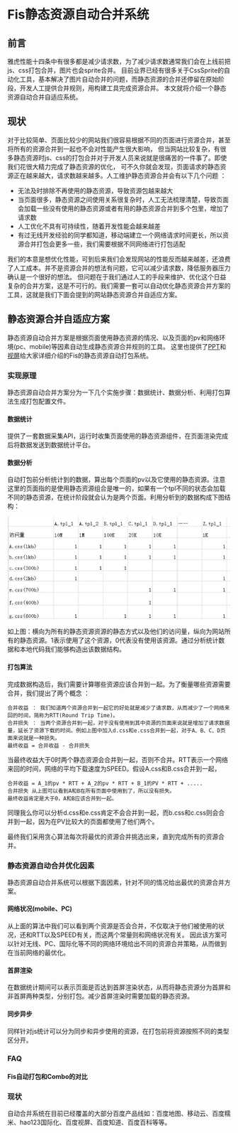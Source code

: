 Fis静态资源自动合并系统
=================

## 前言

雅虎性能十四条中有很多都是减少请求数，为了减少请求数通常我们会在上线前把js、css打包合并，图片也会sprite合并。
目前业界已经有很多关于CssSprite的自动化工具，基本解决了图片自动合并的问题，而静态资源的合并还停留在原始阶段，开发人工提供合并规则，用构建工具完成资源合并。
本文就将介绍一个静态资源自动合并自适应系统。

## 现状

对于比较简单、页面比较少的网站我们很容易根据不同的页面进行资源合并，甚至将所有的资源合并到一起也不会对性能产生很大影响，
但当网站比较复杂，有很多静态资源时js、css的打包合并对于开发人员来说就是很痛苦的一件事了。即使我们花很大精力完成了静态资源的优化，
可不久你就会发现，页面请求的静态资源正在越来越大，请求数越来越多。人工维护静态资源合并会有以下几个问题 ：

* 无法及时排除不再使用的静态资源，导致资源包越来越大
* 当页面很多，静态资源之间使用关系很复杂时，人工无法梳理清楚，导致页面会加载一些没有使用的静态资源或者有用的静态资源合并到多个包里，增加了请求数
* 人工优化不具有可持续性，随着开发性能会越来越差
* 有过无线开发经验的同学都知道，移动端建立一个网络请求时间更长，所以资源合并打包会更多一些，我们需要根据不同网络进行打包适配

我们的本意是想优化性能，可到后来我们会发现网站的性能反而越来越差，还浪费了人工成本。并不是资源合并的想法有问题，它可以减少请求数，降低服务器压力确认是一个很好的想法。
但问题在于我们通过人工的手段来维护、优化这个日益复杂的合并方案，这是不可行的。我们需要一套可以自动优化静态资源合并方案的工具，这就是我们下面会提到的网站静态资源合并自适应方案。

## 静态资源合并自适应方案

静态资源自动合并方案是根据页面使用静态资源的情况、以及页面的pv和网络环境(pc、mobile)等因素自动生成静态资源合并规则的工具。
这里也提供了[PPT](https://speakerdeck.com/baidufe/jing-tai-zi-yuan-zi-dong-he-bing-xi-tong)和[视屏](http://v.youku.com/v_show/id_XNjk2NDMwNTMy/v.swf.html)给大家详细介绍的Fis的静态资源自动打包系统。

### 实现原理

静态资源自动合并方案分为一下几个实施步骤：数据统计、数据分析、利用打包算法生成打包配置文件。

#### 数据统计

提供了一套数据采集API，运行时收集页面使用的静态资源组件，在页面渲染完成后将数据发送到数据统计平台。

#### 数据分析

自动打包前分析统计到的数据，算出每个页面的pv以及它使用的静态资源。注意这里的页面指的是使用静态资源组合是唯一的，如果有一个tpl不同的状态会加载不同的静态资源，在统计阶段就会认为是两个页面。利用分析到的数据构成下图结构：

![alt text](./doc/images/StaticMap.jpg "Title")

如上图：横向为所有的静态资源资源的静态方式以及他们的访问量，纵向为网站所有的静态资源。1表示使用了这个资源，0代表没有使用该资源。通过分析统计数据和本地代码我们能够构造出该数据结构。

#### 打包算法

完成数据构造后，我们需要计算哪些资源应该合并到一起。为了衡量哪些资源需要合并，我们提出了两个概念 ：

    合并收益 ： 我们知道两个资源合并到一起它的好处就是减少了请求数，从而减少了一个网络来回的时间，简称为RTT(Round Trip Time)。
    合并损失 ： 当两个资源合并到一起，对于没有使用到其中资源的页面来说就是增加了请求数据量，延长了资源下载的时间。例如上图中加入d.css和e.css合并到一起，对于A、B、C、D页面来说就是一种损失。
    最终收益 = 合并收益 - 合并损失

当最终收益大于0时两个静态资源会合并到一起，否则不合并。RTT表示一个网络来回的时间，网络的平均下载速度为SPEED。假设A.css和B.css合并到一起，

    合并收益 = A_1的pv * RTT + A_2的pv * RTT + B_1的PV * RTT + .....
    合并损失 从上图可以看到A和B在所有页面中使用到了，所以没有损失。
    最终收益肯定是大于0，A和B应该合并到一起。

同理我么你可以分析d.css和e.css肯定不会合并到一起，而b.css和c.css则会合并到一起，因为在PV比较大的页面都使用了他们两个。

最终我们采用贪心算法每次将最优的资源合并挑选出来，直到完成所有的资源合并。

### 静态资源自动合并优化因素

静态资源自动合并系统可以根据下面因素，针对不同的情况给出最优的资源合并方案。

#### 网络状况(mobile、PC)

从上面的算法中我们可以看到两个资源是否会合并，不仅取决于他们被使用的状况，还和RTT以及SPEED有关，而这两个常量则和网络状况有关。
因此该方案可以针对无线、PC、国际化等不同的网络环境给出不同的资源合并策略，从而做到在当前网络的最优化。

#### 首屏渲染

在数据统计期间可以表示页面是否达到首屏渲染状态，从而将静态资源分为首屏和非首屏两种类型，分别打包。减少首屏渲染时需要加载的静态资源。

#### 同步异步

同样针对js统计可以分为同步和异步使用的资源，在打包前将资源按照不同的类型区分开。

### FAQ

#### Fis自动打包和Combo的对比



### 现状

自动合并系统在目前已经覆盖的大部分百度产品线如：百度地图、移动云、百度糯米、hao123国际化、百度视屏、百度知道、百度百科等等。
